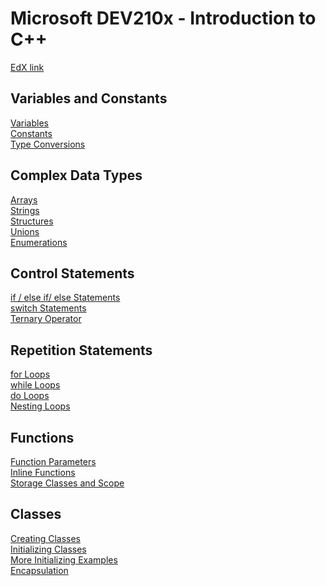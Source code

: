 # Microsoft DEV210x - Introduction to C++
[EdX link](https://courses.edx.org/courses/course-v1:Microsoft+DEV210x+2T2019/course/)

## Variables and Constants
[Variables](https://github.com/beef-erikson/DEV210x/blob/master/VariablesAndConstants/Variables.cpp)<br />
[Constants](https://github.com/beef-erikson/DEV210x/blob/master/VariablesAndConstants/Constants.cpp)<br />
[Type Conversions](https://github.com/beef-erikson/DEV210x/blob/master/VariablesAndConstants/TypeConversion.cpp)<br />

## Complex Data Types
[Arrays](https://github.com/beef-erikson/DEV210x/blob/master/ComplexDataTypes/Arrays.cpp)<br />
[Strings](https://github.com/beef-erikson/DEV210x/blob/master/ComplexDataTypes/Strings.cpp)<br />
[Structures](https://github.com/beef-erikson/DEV210x/blob/master/ComplexDataTypes/Structures.cpp)<br />
[Unions](https://github.com/beef-erikson/DEV210x/blob/master/ComplexDataTypes/Union.cpp)<br />
[Enumerations](https://github.com/beef-erikson/DEV210x/blob/master/ComplexDataTypes/Enumerations.cpp)<br />

## Control Statements
[if / else if/ else Statements](https://github.com/beef-erikson/DEV210x/blob/master/ControlStatements/IfStatements.cpp)<br />
[switch Statements](https://github.com/beef-erikson/DEV210x/blob/master/ControlStatements/SwitchStatements.cpp)<br />
[Ternary Operator](https://github.com/beef-erikson/DEV210x/blob/master/ControlStatements/TernaryOperator.cpp)<br />

## Repetition Statements
[for Loops](https://github.com/beef-erikson/DEV210x/blob/master/RepetitionStatements/ForLoops.cpp)<br />
[while Loops](https://github.com/beef-erikson/DEV210x/blob/master/RepetitionStatements/WhileLoops.cpp)<br />
[do Loops](https://github.com/beef-erikson/DEV210x/blob/master/RepetitionStatements/DoLoops.cpp)<br />
[Nesting Loops](https://github.com/beef-erikson/DEV210x/blob/master/RepetitionStatements/NestingLoops.cpp)<br />

## Functions
[Function Parameters](https://github.com/beef-erikson/DEV210x/blob/master/Functions/FunctionParameters.cpp)<br />
[Inline Functions](https://github.com/beef-erikson/DEV210x/blob/master/Functions/InlineFunctions.cpp)<br />
[Storage Classes and Scope](https://github.com/beef-erikson/DEV210x/blob/master/Functions/StorageClassesAndScope.cpp)<br />

## Classes
[Creating Classes](https://github.com/beef-erikson/DEV210x/blob/master/IntroducingClasses/CreatingClasses.cpp)<br />
[Initializing Classes](https://github.com/beef-erikson/DEV210x/blob/master/IntroducingClasses/InitializingClasses.cpp)<br />
[More Initializing Examples](https://github.com/beef-erikson/DEV210x/blob/master/IntroducingClasses/MoreInitializing.cpp)<br />
[Encapsulation](https://github.com/beef-erikson/DEV210x/blob/master/IntroducingClasses/Encapsulation.cpp)<br />
